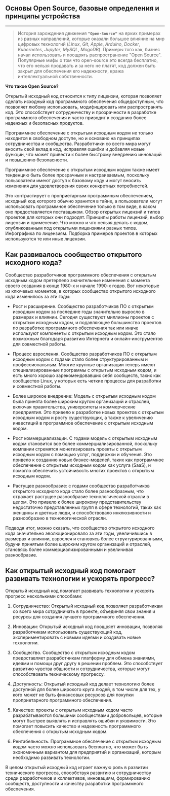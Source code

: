 ## Основы Open Source, базовые определения и принципы устройства
* * *

> История зарождения движения **`"Open-Source"`** на ярких примерах из разных направлений, которые оказали большое влияние на мир цифровых технологий (*Linux*, *Git*, *Apple*, *Arduino*, *Docker*, *Kubernetes*, *Jupyter*, *MySQL*, *MogoDB*). Примеры того как, бизнес начал использовать и поощрять распространение "Open Source". Популярные мифы о том что open-source это всегда бесплатно, что его нельзя продавать и за него не платят, код должен быть закрыт для обеспечения его надежности, кража интеллектуальной собственности.

**Что такое Open Source?**

Открытый исходный код относится к типу лицензии, которая позволяет сделать исходный код программного обеспечения общедоступным, что позволяет любому использовать, модифицировать или распространять код. Это способствует сотрудничеству и прозрачности в разработке программного обеспечения и часто приводит к созданию более надежных и безопасных продуктов.

Программное обеспечение с открытым исходным кодом не только находится в свободном доступе, но и основано на принципах сотрудничества и сообщества. Разработчики со всего мира могут вносить свой вклад в код, исправляя ошибки и добавляя новые функции, что может привести к более быстрому внедрению инноваций и повышению безопасности. 

Программное обеспечение с открытым исходным кодом также имеет тенденцию быть более прозрачным и настраиваемым, поскольку пользователи имеют доступ к базовому коду и могут вносить изменения для удовлетворения своих конкретных потребностей. 

Это контрастирует с проприетарным программным обеспечением, исходный код которого обычно хранится в тайне, а пользователи могут использовать программное обеспечение только в том виде, в каком оно предоставляется поставщиком.
Обзор открытых лицензий и типов проектов для которых они подходят.
Принципы работы лицензий, выбор лицензии и применение. Что можно и что нельзя делать с кодом, опубликованным под открытыми лицензиями разных типов. Инфографика по лицензиям. Подборка примеров проектов в которых используются те или иные лицензии.


## Как развивалось сообщество открытого исходного кода?

Сообщество разработчиков программного обеспечения с открытым исходным кодом претерпело значительные изменения с момента своего создания в конце 1980-х и начале 1990-х годов. Вот некоторые из ключевых моментов, в которых сообщество открытого исходного кода изменилось за эти годы:

- Рост и расширение. Сообщество разработчиков ПО с открытым исходным кодом за последние годы значительно выросло в размерах и влиянии. Сегодня существуют миллионы проектов с открытым исходным кодом, и подавляющее большинство проектов по разработке программного обеспечения так или иначе используют компоненты с открытым исходным кодом. Это стало возможным благодаря развитию Интернета и онлайн-инструментов для совместной работы.

- Процесс взросления. Сообщество разработчиков ПО с открытым исходным кодом с годами стало более структурированным и профессиональным. Многие крупные организации теперь имеют специализированные программы с открытым исходным кодом, и есть много хорошо зарекомендовавших себя сообществ, таких как сообщество Linux, у которых есть четкие процессы для разработки и совместной работы.

- Более широкое внедрение: Модель с открытым исходным кодом была принята более широким кругом организаций и отраслей, включая правительства, университеты и коммерческие предприятия. Это привело к разработке новых проектов с открытым исходным кодом и росту существующих, а также к увеличению инвестиций в программное обеспечение с открытым исходным кодом.

- Рост коммерциализации. С годами модель с открытым исходным кодом становится все более коммерциализированной, поскольку компании стремятся монетизировать проекты с открытым исходным кодом с помощью услуг, поддержки и обучения. Это привело к созданию новых бизнес-моделей, таких как программное обеспечение с открытым исходным кодом как услуга (SaaS), и помогло обеспечить устойчивость многих проектов с открытым исходным кодом.

- Растущее разнообразие: с годами сообщество разработчиков открытого исходного кода стало более разнообразным, что отражает растущее разнообразие технологической отрасли в целом. Это привело к более широкому представительству недостаточно представленных групп в сфере технологий, таких как женщины и цветные люди, и способствовало инклюзивности и разнообразию в технологической отрасли.

Подводя итог, можно сказать, что сообщество открытого исходного кода значительно эволюционировало за эти годы, увеличившись в размерах и влиянии, взрослея и становясь более структурированными, будучи принятым более широким кругом организаций и отраслей, становясь более коммерциализированными и увеличивая разнообразие.


## Как открытый исходный код помогает развивать технологии и ускорять прогресс?

Открытый исходный код помогает развивать технологии и ускорять прогресс несколькими способами:

1. Сотрудничество: Открытый исходный код позволяет разработчикам со всего мира сотрудничать в проекте, объединяя свои знания и ресурсы для создания лучшего программного обеспечения.
 
3. Инновации: Открытый исходный код поощряет инновации, позволяя разработчикам использовать существующий код, экспериментировать с новыми идеями и создавать новые технологии.

5. Сообщество. Сообщество с открытым исходным кодом предоставляет разработчикам платформу для обмена знаниями, идеями и помощи друг другу в решении проблем. Это способствует развитию чувства общности и сотрудничества, которые могут способствовать техническому прогрессу.

7. Доступность: Открытый исходный код делает технологию более доступной для более широкого круга людей, в том числе для тех, у кого может не быть финансовых ресурсов для покупки проприетарного программного обеспечения.

9. Качество: проекты с открытым исходным кодом часто разрабатываются большими сообществами добровольцев, которые могут быстрее выявлять и исправлять ошибки и уязвимости. Это помогает повысить качество и надежность программного обеспечения с открытым исходным кодом.

11. Рентабельность. Программное обеспечение с открытым исходным кодом часто можно использовать бесплатно, что может быть экономичным вариантом для предприятий и организаций, которым необходимо развивать технологии.

В целом открытый исходный код играет важную роль в развитии технического прогресса, способствуя развитию и сотрудничеству среди разработчиков и коллективов, инновациям, формированию сообществ, доступности и качеству разработки программного обеспечения.

 